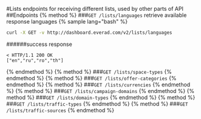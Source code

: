 #Lists
endpoints for receiving different lists, used by other parts of API
##Endpoints
{% method %}
###`GET /lists/languages`
retrieve available response languages
{% sample lang="bash" %}
```bash
curl -X GET -v http://dashboard.everad.com/v2/lists/languages
```
######success response
```
< HTTP/1.1 200 OK
["en","ru","ro","th"]
```
{% endmethod %}
{% method %}
###`GET /lists/space-types`
{% endmethod %}
{% method %}
###`GET /lists/offer-categories`
{% endmethod %}
{% method %}
###`GET /lists/currencies`
{% endmethod %}
{% method %}
###`GET /lists/campaign-domains`
{% endmethod %}
{% method %}
###`GET /lists/domain-types`
{% endmethod %}
{% method %}
###`GET /lists/traffic-types`
{% endmethod %}
{% method %}
###`GET /lists/traffic-sources`
{% endmethod %}






